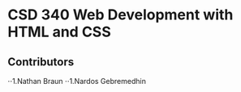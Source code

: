 # CSD 340 Web Development with HTML and CSS
## Contributors
⋅⋅1.Nathan Braun
⋅⋅1.Nardos Gebremedhin
